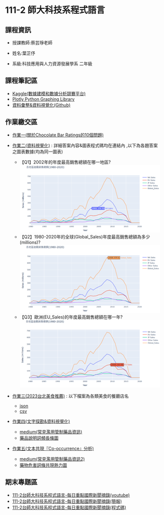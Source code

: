 # 111-2 師大科技系程式語言

## 課程資訊

- 授課教師:蔡芸琤老師

- 姓名:葉芷伃

- 系級:科技應用與人力資源發展學系 二年級

## 課程筆記區

- [Kaggle(數據建模和數據分析競賽平台)](https://www.kaggle.com/)
- [Plotly Python Graphing Library](https://plotly.com/python/)
- [資料彙整&資料視覺化(Github)](https://github.com/pecu/LawTech/tree/main/Learning-Materials/C5_Python_%E8%B3%87%E6%96%99%E5%BD%99%E6%95%B4%26%E8%B3%87%E6%96%99%E8%A6%96%E8%A6%BA%E5%8C%96)

## 作業繳交區

- [作業一(關於Chocolate Bar Ratings的10個問題)](https://github.com/Una-Yeh/PL/blob/main/hw1/hw1.ipynb)
- [作業二(資料視覺化)](https://github.com/Una-Yeh/PL/blob/main/hw2/hw2.ipynb) : 詳細答案內容&圖表程式碼均在連結內 ,以下為各題答案之圖表數據(均為同一圖表)

  - 【Q1】2002年的年度最高銷售總額在哪一地區?
![1](https://github.com/Una-Yeh/PL/blob/main/hw2/1.PNG)
  - 【Q2】1980-2020年的全球(Global_Sales)年度最高銷售總額為多少(millions)?
![2](https://github.com/Una-Yeh/PL/blob/main/hw2/2.PNG)
  - 【Q3】歐洲(EU_Sales)的年度最高銷售總額在哪一年?
![3](https://github.com/Una-Yeh/PL/blob/main/hw2/3.PNG)

- [作業三(2023台北美食推薦)](https://github.com/Una-Yeh/PL/blob/main/hw3/hw3.ipynb) : 以下檔案為各類美食的餐廳店名

  - [json](https://github.com/Una-Yeh/PL/blob/main/hw3/strong_list.json)
  - [csv](https://github.com/Una-Yeh/PL/blob/main/hw3/strong_list.csv)

- [作業四(文字探勘&資料視覺化)](https://github.com/Una-Yeh/PL/blob/main/hw4/hw4.ipynb)

  - [medium(常見濫用管制藥品資訊)](https://medium.com/@una812688/%E5%B8%B8%E8%A6%8B%E6%BF%AB%E7%94%A8%E7%AE%A1%E5%88%B6%E8%97%A5%E5%93%81%E8%B3%87%E8%A8%8A-9ceb2da9651e)
  - [藥品說明詞頻長條圖](https://github.com/Una-Yeh/PL/blob/main/hw4/normal.PNG)

- [作業五(文本共現『Co-occurrence』分析)](https://github.com/Una-Yeh/PL/blob/main/hw5/hw5.ipynb)

  - [medium(常見濫用管制藥品資訊2)](https://medium.com/@una812688/%E5%B8%B8%E8%A6%8B%E6%BF%AB%E7%94%A8%E7%AE%A1%E5%88%B6%E8%97%A5%E5%93%81%E8%B3%87%E8%A8%8A%EF%BC%92-4d638ca411ea)
  - [藥物危害詞條共現熱力圖](https://github.com/Una-Yeh/PL/blob/main/hw5/map2.PNG)

## 期末專題區

- [111-2台師大科技系程式語言-每日重點國際新聞摘錄(youtube)](https://www.youtube.com/watch?v=__vUOA18ID8)
- [111-2台師大科技系程式語言-每日重點國際新聞摘錄(簡報)](https://docs.google.com/presentation/d/1fl79hQGoWhhv4rNf9U5AbT8hTQVg71c6JVIl2KYNlnA/edit?usp=sharing)
- [111-2台師大科技系程式語言-每日重點國際新聞摘錄(程式碼)](https://github.com/PYH1107/PL/tree/main/%E6%9C%9F%E6%9C%AB%E5%B0%88%E9%A1%8C)